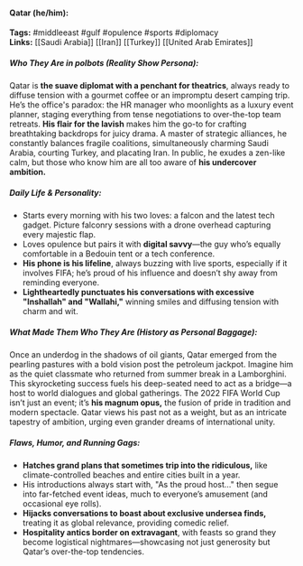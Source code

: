 #### Qatar (he/him):
**Tags:** #middleeast #gulf #opulence #sports #diplomacy  
**Links:** [[Saudi Arabia]] [[Iran]] [[Turkey]] [[United Arab Emirates]]

##### Who They Are in *polbots* (Reality Show Persona):
Qatar is **the suave diplomat with a penchant for theatrics**, always ready to diffuse tension with a gourmet coffee or an impromptu desert camping trip. He’s the office's paradox: the HR manager who moonlights as a luxury event planner, staging everything from tense negotiations to over-the-top team retreats. **His flair for the lavish** makes him the go-to for crafting breathtaking backdrops for juicy drama. A master of strategic alliances, he constantly balances fragile coalitions, simultaneously charming Saudi Arabia, courting Turkey, and placating Iran. In public, he exudes a zen-like calm, but those who know him are all too aware of **his undercover ambition.**

##### Daily Life & Personality:
- Starts every morning with his two loves: a falcon and the latest tech gadget. Picture falconry sessions with a drone overhead capturing every majestic flap.
- Loves opulence but pairs it with **digital savvy**—the guy who’s equally comfortable in a Bedouin tent or a tech conference.
- **His phone is his lifeline**, always buzzing with live sports, especially if it involves FIFA; he’s proud of his influence and doesn’t shy away from reminding everyone.
- **Lightheartedly punctuates his conversations with excessive "Inshallah" and "Wallahi,"** winning smiles and diffusing tension with charm and wit.

##### What Made Them Who They Are (History as Personal Baggage):
Once an underdog in the shadows of oil giants, Qatar emerged from the pearling pastures with a bold vision post the petroleum jackpot. Imagine him as the quiet classmate who returned from summer break in a Lamborghini. This skyrocketing success fuels his deep-seated need to act as a bridge—a host to world dialogues and global gatherings. The 2022 FIFA World Cup isn’t just an event; it’s **his magnum opus,** the fusion of pride in tradition and modern spectacle. Qatar views his past not as a weight, but as an intricate tapestry of ambition, urging even grander dreams of international unity.

##### Flaws, Humor, and Running Gags:
- **Hatches grand plans that sometimes trip into the ridiculous,** like climate-controlled beaches and entire cities built in a year.
- His introductions always start with, "As the proud host…" then segue into far-fetched event ideas, much to everyone’s amusement (and occasional eye rolls).
- **Hijacks conversations to boast about exclusive undersea finds,** treating it as global relevance, providing comedic relief.
- **Hospitality antics border on extravagant**, with feasts so grand they become logistical nightmares—showcasing not just generosity but Qatar’s over-the-top tendencies.